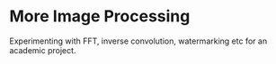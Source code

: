 More Image Processing
==
Experimenting with FFT, inverse convolution, watermarking etc for an academic project.